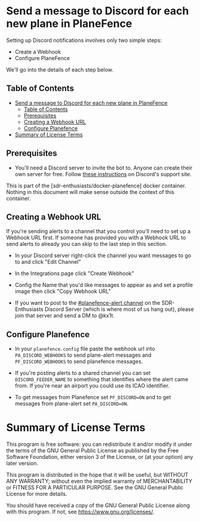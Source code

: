 # Send a message to Discord for each new plane in PlaneFence

Setting up Discord notifications involves only two simple steps:

- Create a Webhook
- Configure PlaneFence

We'll go into the details of each step below.

## Table of Contents
- [Send a message to Discord for each new plane in PlaneFence](#send-a-message-to-discord-for-each-new-plane-in-planefence)
  - [Table of Contents](#table-of-contents)
  - [Prerequisites](#prerequisites)
  - [Creating a Webhook URL](#creating-a-webhook-url)
  - [Configure Planefence](#configure-planefence)
- [Summary of License Terms](#summary-of-license-terms)


## Prerequisites

- You'll need a Discord server to invite the bot to. Anyone can create their own server for free. Follow [these instructions](https://support.discord.com/hc/en-us/articles/204849977-How-do-I-create-a-server-) on Discord's support site.

This is part of the [sdr-enthusiasts/docker-planefence] docker container. Nothing in this document will make sense outside the context of this container.

## Creating a Webhook URL

If you're sending alerts to a channel that you control you'll need to set up a Webhook URL first. If someone has provided you with a Webhook URL to send alerts to already you can skip to the last step in this section.

- In your Discord server right-click the channel you want messages to go to and click "Edit Channel"

- In the Integrations page click "Create Webhook"

- Config the Name that you'd like messages to appear as and set a profile image then click "Copy Webhook URL"

- If you want to post to the [#planefence-alert channel](https://discord.gg/ytAW4WZ66B) on the SDR-Enthusiasts Discord Server (which is where most of us hang out), please join that server and send a DM to @kx1t. 

## Configure Planefence

- In your `planefence.config` file paste the webhook url into `PA_DISCORD_WEBHOOKS` to send plane-alert messages and `PF_DISCORD_WEBHOOKS` to send planefence messages.

- If you're posting alerts to a shared channel you can set `DISCORD_FEEDER_NAME` to something that identifies where the alert came from. If you're near an airport you could use its ICAO identifier.

- To get messages from Planefence set `PF_DISCORD=ON` and to get messages from plane-alert set `PA_DISCORD=ON`.

# Summary of License Terms

This program is free software: you can redistribute it and/or modify
it under the terms of the GNU General Public License as published by
the Free Software Foundation, either version 3 of the License, or
(at your option) any later version.

This program is distributed in the hope that it will be useful,
but WITHOUT ANY WARRANTY; without even the implied warranty of
MERCHANTABILITY or FITNESS FOR A PARTICULAR PURPOSE.  See the
GNU General Public License for more details.

You should have received a copy of the GNU General Public License
along with this program.  If not, see <https://www.gnu.org/licenses/>.
